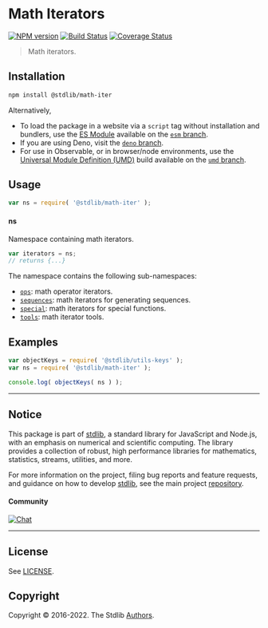<!--

@license Apache-2.0

Copyright (c) 2020 The Stdlib Authors.

Licensed under the Apache License, Version 2.0 (the "License");
you may not use this file except in compliance with the License.
You may obtain a copy of the License at

   http://www.apache.org/licenses/LICENSE-2.0

Unless required by applicable law or agreed to in writing, software
distributed under the License is distributed on an "AS IS" BASIS,
WITHOUT WARRANTIES OR CONDITIONS OF ANY KIND, either express or implied.
See the License for the specific language governing permissions and
limitations under the License.

-->

# Math Iterators

[![NPM version][npm-image]][npm-url] [![Build Status][test-image]][test-url] [![Coverage Status][coverage-image]][coverage-url] <!-- [![dependencies][dependencies-image]][dependencies-url] -->

> Math iterators.

<section class="installation">

## Installation

```bash
npm install @stdlib/math-iter
```

Alternatively,

-   To load the package in a website via a `script` tag without installation and bundlers, use the [ES Module][es-module] available on the [`esm` branch][esm-url].
-   If you are using Deno, visit the [`deno` branch][deno-url].
-   For use in Observable, or in browser/node environments, use the [Universal Module Definition (UMD)][umd] build available on the [`umd` branch][umd-url].

</section>

<section class="usage">

## Usage

```javascript
var ns = require( '@stdlib/math-iter' );
```

#### ns

Namespace containing math iterators.

```javascript
var iterators = ns;
// returns {...}
```

The namespace contains the following sub-namespaces:

<!-- <toc pattern="*"> -->

<div class="namespace-toc">

-   <span class="signature">[`ops`][@stdlib/math/iter/ops]</span><span class="delimiter">: </span><span class="description">math operator iterators.</span>
-   <span class="signature">[`sequences`][@stdlib/math/iter/sequences]</span><span class="delimiter">: </span><span class="description">math iterators for generating sequences.</span>
-   <span class="signature">[`special`][@stdlib/math/iter/special]</span><span class="delimiter">: </span><span class="description">math iterators for special functions.</span>
-   <span class="signature">[`tools`][@stdlib/math/iter/tools]</span><span class="delimiter">: </span><span class="description">math iterator tools.</span>

</div>

<!-- </toc> -->

</section>

<!-- /.usage -->

<section class="examples">

## Examples

<!-- TODO: better examples -->

<!-- eslint no-undef: "error" -->

```javascript
var objectKeys = require( '@stdlib/utils-keys' );
var ns = require( '@stdlib/math-iter' );

console.log( objectKeys( ns ) );
```

</section>

<!-- /.examples -->

<!-- Section for related `stdlib` packages. Do not manually edit this section, as it is automatically populated. -->

<section class="related">

</section>

<!-- /.related -->

<!-- Section for all links. Make sure to keep an empty line after the `section` element and another before the `/section` close. -->


<section class="main-repo" >

* * *

## Notice

This package is part of [stdlib][stdlib], a standard library for JavaScript and Node.js, with an emphasis on numerical and scientific computing. The library provides a collection of robust, high performance libraries for mathematics, statistics, streams, utilities, and more.

For more information on the project, filing bug reports and feature requests, and guidance on how to develop [stdlib][stdlib], see the main project [repository][stdlib].

#### Community

[![Chat][chat-image]][chat-url]

---

## License

See [LICENSE][stdlib-license].


## Copyright

Copyright &copy; 2016-2022. The Stdlib [Authors][stdlib-authors].

</section>

<!-- /.stdlib -->

<!-- Section for all links. Make sure to keep an empty line after the `section` element and another before the `/section` close. -->

<section class="links">

[npm-image]: http://img.shields.io/npm/v/@stdlib/math-iter.svg
[npm-url]: https://npmjs.org/package/@stdlib/math-iter

[test-image]: https://github.com/stdlib-js/math-iter/actions/workflows/test.yml/badge.svg
[test-url]: https://github.com/stdlib-js/math-iter/actions/workflows/test.yml

[coverage-image]: https://img.shields.io/codecov/c/github/stdlib-js/math-iter/main.svg
[coverage-url]: https://codecov.io/github/stdlib-js/math-iter?branch=main

<!--

[dependencies-image]: https://img.shields.io/david/stdlib-js/math-iter.svg
[dependencies-url]: https://david-dm.org/stdlib-js/math-iter/main

-->

[umd]: https://github.com/umdjs/umd
[es-module]: https://developer.mozilla.org/en-US/docs/Web/JavaScript/Guide/Modules

[deno-url]: https://github.com/stdlib-js/math-iter/tree/deno
[umd-url]: https://github.com/stdlib-js/math-iter/tree/umd
[esm-url]: https://github.com/stdlib-js/math-iter/tree/esm

[chat-image]: https://img.shields.io/gitter/room/stdlib-js/stdlib.svg
[chat-url]: https://gitter.im/stdlib-js/stdlib/

[stdlib]: https://github.com/stdlib-js/stdlib

[stdlib-authors]: https://github.com/stdlib-js/stdlib/graphs/contributors

[stdlib-license]: https://raw.githubusercontent.com/stdlib-js/math-iter/main/LICENSE

<!-- <toc-links> -->

[@stdlib/math/iter/ops]: https://github.com/stdlib-js/math-iter-ops

[@stdlib/math/iter/sequences]: https://github.com/stdlib-js/math-iter-sequences

[@stdlib/math/iter/special]: https://github.com/stdlib-js/math-iter-special

[@stdlib/math/iter/tools]: https://github.com/stdlib-js/math-iter-tools

<!-- </toc-links> -->

</section>

<!-- /.links -->
